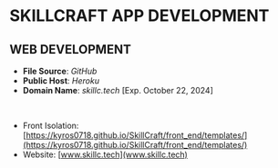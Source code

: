 # SKILLCRAFT APP DEVELOPMENT

## WEB DEVELOPMENT
- **File Source**: _GitHub_
- **Public Host**: _Heroku_
- **Domain Name**: _skillc.tech_ [Exp. October 22, 2024]  

<br>

- Front Isolation: [https://kyros0718.github.io/SkillCraft/front_end/templates/](https://kyros0718.github.io/SkillCraft/front_end/templates/)
- Website: [www.skillc.tech](www.skillc.tech)

